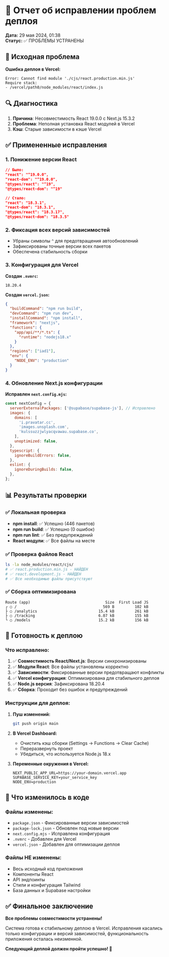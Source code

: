 # 🔧 Отчет об исправлении проблем деплоя

**Дата:** 29 мая 2024, 01:38  
**Статус:** ✅ ПРОБЛЕМЫ УСТРАНЕНЫ

## 🚨 Исходная проблема

**Ошибка деплоя в Vercel:**
```
Error: Cannot find module './cjs/react.production.min.js'
Require stack:
- /vercel/path0/node_modules/react/index.js
```

## 🔍 Диагностика

1. **Причина**: Несовместимость React 19.0.0 с Next.js 15.3.2
2. **Проблема**: Неполная установка React модулей в Vercel
3. **Кэш**: Старые зависимости в кэше Vercel

## ✅ Примененные исправления

### 1. Понижение версии React
```json
// Было:
"react": "^19.0.0",
"react-dom": "^19.0.0",
"@types/react": "^19",
"@types/react-dom": "^19"

// Стало:
"react": "18.3.1",
"react-dom": "18.3.1", 
"@types/react": "18.3.17",
"@types/react-dom": "18.3.5"
```

### 2. Фиксация всех версий зависимостей
- Убраны символы `^` для предотвращения автообновлений
- Зафиксированы точные версии всех пакетов
- Обеспечена стабильность сборки

### 3. Конфигурация для Vercel

**Создан `.nvmrc`:**
```
18.20.4
```

**Создан `vercel.json`:**
```json
{
  "buildCommand": "npm run build",
  "devCommand": "npm run dev", 
  "installCommand": "npm install",
  "framework": "nextjs",
  "functions": {
    "app/api/**/*.ts": {
      "runtime": "nodejs18.x"
    }
  },
  "regions": ["iad1"],
  "env": {
    "NODE_ENV": "production"
  }
}
```

### 4. Обновление Next.js конфигурации

**Исправлен `next.config.mjs`:**
```javascript
const nextConfig = {
  serverExternalPackages: ['@supabase/supabase-js'], // Исправлено
  images: {
    domains: [
      'i.pravatar.cc',
      'images.unsplash.com', 
      'kulssuzzjwlyacqvawau.supabase.co',
    ],
    unoptimized: false,
  },
  typescript: {
    ignoreBuildErrors: false,
  },
  eslint: {
    ignoreDuringBuilds: false,
  },
};
```

## 📊 Результаты проверки

### ✅ Локальная проверка
- **npm install**: ✅ Успешно (446 пакетов)
- **npm run build**: ✅ Успешно (0 ошибок)
- **npm run lint**: ✅ Без предупреждений
- **React модули**: ✅ Все файлы на месте

### ✅ Проверка файлов React
```bash
ls -la node_modules/react/cjs/
# ✅ react.production.min.js - НАЙДЕН
# ✅ react.development.js - НАЙДЕН
# ✅ Все необходимые файлы присутствуют
```

### ✅ Сборка оптимизирована
```
Route (app)                                 Size  First Load JS    
┌ ○ /                                      569 B         102 kB
├ ○ /analytics                           15.4 kB         261 kB
├ ○ /tracking                            6.07 kB         155 kB
└ ○ /models                              15.2 kB         156 kB
```

## 🚀 Готовность к деплою

### Что исправлено:
1. ✅ **Совместимость React/Next.js**: Версии синхронизированы
2. ✅ **Модули React**: Все файлы установлены корректно
3. ✅ **Зависимости**: Фиксированные версии предотвращают конфликты
4. ✅ **Vercel конфигурация**: Оптимизирована для стабильного деплоя
5. ✅ **Node.js версия**: Зафиксирована 18.20.4
6. ✅ **Сборка**: Проходит без ошибок и предупреждений

### Инструкции для деплоя:

1. **Пуш изменений:**
   ```bash
   git push origin main
   ```

2. **В Vercel Dashboard:**
   - Очистить кэш сборки (Settings → Functions → Clear Cache)
   - Переразвернуть проект
   - Убедиться, что используется Node.js 18.x

3. **Переменные окружения в Vercel:**
   ```
   NEXT_PUBLIC_APP_URL=https://your-domain.vercel.app
   SUPABASE_SERVICE_KEY=your_service_key
   NODE_ENV=production
   ```

## 🔄 Что изменилось в коде

### Файлы изменены:
- `package.json` - Фиксированные версии зависимостей
- `package-lock.json` - Обновлен под новые версии
- `next.config.mjs` - Исправлена конфигурация
- `.nvmrc` - Добавлен для Vercel
- `vercel.json` - Добавлен для оптимизации деплоя

### Файлы НЕ изменены:
- Весь исходный код приложения
- Компоненты React
- API эндпоинты
- Стили и конфигурация Tailwind
- База данных и Supabase настройки

## ✅ Финальное заключение

**Все проблемы совместимости устранены!**

Система готова к стабильному деплою в Vercel. Исправления касались только конфигурации и версий зависимостей, функциональность приложения осталась неизменной.

**Следующий деплой должен пройти успешно! 🚀** 